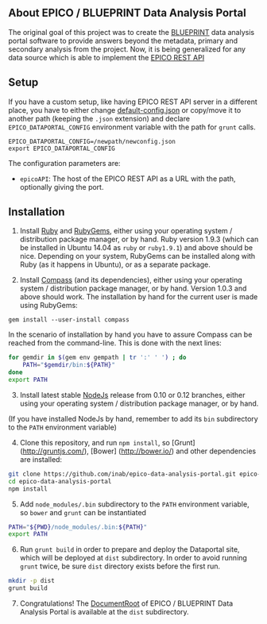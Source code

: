 About EPICO / BLUEPRINT Data Analysis Portal
---------------------------------------

The original goal of this project was to create the [BLUEPRINT](http://www.blueprint-epigenome.eu/) data analysis portal software to provide answers beyond the metadata, primary and secondary analysis from the project. Now, it is being generalized for any data source which is able to implement the [EPICO REST API](https://github.com/inab/EPICO-REST-API)

Setup
-----

If you have a custom setup, like having EPICO REST API server in a different place, you have to either change [default-config.json](default-config.json) or copy/move it to another path (keeping the `.json` extension) and declare `EPICO_DATAPORTAL_CONFIG` environment variable with the path for `grunt` calls.

```
EPICO_DATAPORTAL_CONFIG=/newpath/newconfig.json
export EPICO_DATAPORTAL_CONFIG
```

The configuration parameters are:

* `epicoAPI`: The host of the EPICO REST API as a URL with the path, optionally giving the port.

Installation
-----------

1) Install [Ruby](https://www.ruby-lang.org/) and [RubyGems](https://rubygems.org/), either using your operating system / distribution package manager, or by hand. Ruby version 1.9.3 (which can be installed in Ubuntu 14.04 as `ruby` or `ruby1.9.1`) and above should be nice. Depending on your system, RubyGems can be installed along with Ruby (as it happens in Ubuntu), or as a separate package.

2) Install [Compass](http://compass-style.org/) (and its dependencies), either using your operating system / distribution package manager, or by hand. Version 1.0.3 and above should work. The installation by hand for the current user is made using RubyGems:

```
gem install --user-install compass
```

In the scenario of installation by hand you have to assure Compass can be reached from the command-line. This is done with the next lines:

```bash
for gemdir in $(gem env gempath | tr ':' ' ') ; do
	PATH="$gemdir/bin:${PATH}"
done
export PATH
```

3) Install latest stable [NodeJs](http://nodejs.org/) release from 0.10 or 0.12 branches, either using your operating system / distribution package manager, or by hand.

(If you have installed NodeJs by hand, remember to add its `bin` subdirectory to the `PATH` environment variable)

4) Clone this repository, and run `npm install`, so [Grunt] (http://gruntjs.com/), [Bower] (http://bower.io/) and other dependencies are installed:

```bash
git clone https://github.com/inab/epico-data-analysis-portal.git epico-data-analysis-portal
cd epico-data-analysis-portal
npm install
```

5) Add `node_modules/.bin` subdirectory to the `PATH` environment variable, so `bower` and `grunt` can be instantiated

```bash
PATH="${PWD}/node_modules/.bin:${PATH}"
export PATH
```

6) Run `grunt build` in order to prepare and deploy the Dataportal site, which will be deployed at `dist` subdirectory. In order to avoid running `grunt` twice, be sure `dist` directory exists before the first run.

```bash
mkdir -p dist
grunt build
```

7) Congratulations! The [DocumentRoot](http://httpd.apache.org/docs/current/mod/core.html#documentroot) of EPICO / BLUEPRINT Data Analysis Portal is available at the `dist` subdirectory.
